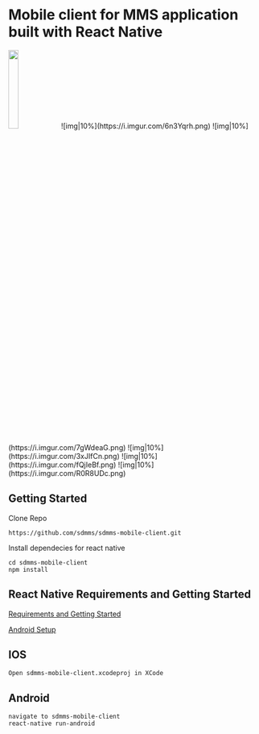 # Mobile client for MMS application built with React Native
<img width="20%" height="20%" src="https://i.imgur.com/1rDc6lI.jpg"/>
![img|10%](https://i.imgur.com/6n3Yqrh.png)
![img|10%](https://i.imgur.com/7gWdeaG.png)
![img|10%](https://i.imgur.com/3xJIfCn.png)
![img|10%](https://i.imgur.com/fQjIeBf.png)
![img|10%](https://i.imgur.com/R0R8UDc.png)

## Getting Started

Clone Repo

````
https://github.com/sdmms/sdmms-mobile-client.git
````

Install dependecies for react native

````
cd sdmms-mobile-client
npm install
````

## React Native Requirements and Getting Started

<a href="https://facebook.github.io/react-native/docs/getting-started.html" target="_blank">Requirements and Getting Started</a>

<a href="https://facebook.github.io/react-native/docs/android-setup.html" target="_blank">Android Setup</a>

## IOS

````
Open sdmms-mobile-client.xcodeproj in XCode
````

## Android

````
navigate to sdmms-mobile-client
react-native run-android

````
